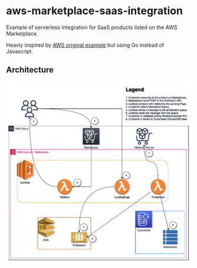 # aws-marketplace-saas-integration

Example of serverless integration for SaaS products listed on the AWS Marketplace.

Heavly inspired by [AWS original
example](https://github.com/aws-samples/aws-marketplace-serverless-saas-integration)
but using Go instead of Javascript.

## Architecture

![Architecture](img/aws-marketplace-saas-integration.png)
